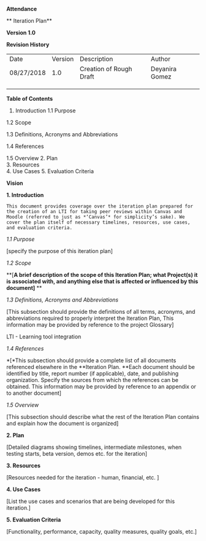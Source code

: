 **Attendance**

** Iteration Plan**

**Version 1.0**

**Revision History**

<table>
  <tr>
    <td>Date</td>
    <td>Version</td>
    <td>Description</td>
    <td>Author</td>
  </tr>
  <tr>
    <td>08/27/2018</td>
    <td>1.0</td>
    <td>Creation of Rough Draft</td>
    <td>Deyanira Gomez</td>
  </tr>
  <tr>
    <td></td>
    <td></td>
    <td></td>
    <td></td>
  </tr>
  <tr>
    <td></td>
    <td></td>
    <td></td>
    <td></td>
  </tr>
  <tr>
    <td></td>
    <td></td>
    <td></td>
    <td></td>
  </tr>
</table>


 

**Table of Contents**

1. Introduction	1.1 Purpose

1.2 Scope

1.3 Definitions, Acronyms and Abbreviations

1.4 References

1.5 Overview2. Plan 	3. Resources	4. Use Cases5. Evaluation Criteria

**Vision**

**1. Introduction**

	This document provides coverage over the iteration plan prepared for the creation of an LTI for taking peer reviews within Canvas and Moodle (referred to just as *‘Canvas’* for simplicity’s sake). We cover the plan itself of necessary timelines, resources, use cases, and evaluation criteria.

*1.1 Purpose*

[specify the purpose of this iteration plan]

	*1.2 Scope*

**[**A brief description of the scope of this Iteration Plan; what Project(s) it is associated with, and anything else that is affected or influenced by this document]****

*1.3 Definitions, Acronyms and Abbreviations*

[This subsection should provide the definitions of all terms, acronyms, and abbreviations required to properly interpret the Iteration Plan, This information may be provided by reference to the project Glossary]

LTI - Learning tool integration 

*1.4 References*

*[*This subsection should provide a complete list of all documents referenced elsewhere in the **Iteration Plan. **Each document should be identified by title, report number (if applicable), date, and publishing organization. Specify the sources from which the references can be obtained. This information may be provided by reference to an appendix or to another document]

*1.5 Overview*

[This subsection should describe what the rest of the Iteration Plan contains and explain how the document is organized]

**2. Plan**

[Detailed diagrams showing timelines, intermediate milestones, when testing starts, beta version, demos etc. for the iteration]

**3. Resources**

[Resources needed for the iteration - human, financial, etc. ]

**4. Use Cases**

[List the use cases and scenarios that are being developed for this iteration.]

**5. Evaluation Criteria**

[Functionality, performance, capacity, quality measures, quality goals, etc.]

